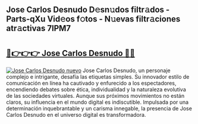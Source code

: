 ## Jose Carlos Desnudo D𝚎sn𝚞dos filtr𝚊dos - Parts-qXu Vid𝚎os f𝚘tos - N𝚞evas filtr𝚊ciones atr𝚊ctivas 7lPM7

# <h2><a href="http://mb0hbim.tromn.icu/?c=Jose+Carlos+Desnudo">🔗👉👉👉 Jose Carlos Desnudo 🔗🔗</a></h2>

[![Jose Carlos Desnudo nuevo](https://i.imgur.com/pEAQMta.gif)](http://mb0hbim.tromn.icu/?c=Jose+Carlos+Desnudo)
Jose Carlos Desnudo, un personaje complejo e intrigante, desafía las etiquetas simples. Su innovador estilo de comunicación en línea ha cautivado y enfurecido a los espectadores, encendiendo debates sobre ética, individualidad y la naturaleza evolutiva de las sociedades virtuales. Aunque sus próximos movimientos no están claros, su influencia en el mundo digital es indiscutible. Impulsada por una determinación inquebrantable y un carisma innegable, la presencia de Jose Carlos Desnudo en el universo digital es transformadora.

